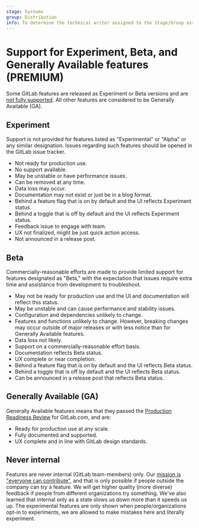 ```yaml
---
stage: Systems
group: Distribution
info: To determine the technical writer assigned to the Stage/Group associated with this page, see https://about.gitlab.com/handbook/product/ux/technical-writing/#assignments
---
```


# Support for Experiment, Beta, and Generally Available features **(PREMIUM)**

Some GitLab features are released as Experiment or Beta versions and are
[not fully supported](https://about.gitlab.com/support/statement-of-support/#alpha-beta-features).
All other features are considered to be Generally Available (GA).

## Experiment

Support is not provided for features listed as "Experimental" or "Alpha" or any similar designation. Issues regarding such features should be opened in the GitLab issue tracker.

- Not ready for production use.
- No support available.
- May be unstable or have performance issues.
- Can be removed at any time.
- Data loss may occur.
- Documentation may not exist or just be in a blog format.
- Behind a feature flag that is on by default and the UI reflects Experiment status.
- Behind a toggle that is off by default and the UI reflects Experiment status.
- Feedback issue to engage with team.
- UX not finalized, might be just quick action access.
- Not announced in a release post.

## Beta

Commercially-reasonable efforts are made to provide limited support for features designated as "Beta," with the expectation that issues require extra time and assistance from development to troubleshoot.

- May not be ready for production use and the UI and documentation will reflect this status.
- May be unstable and can cause performance and stability issues.
- Configuration and dependencies unlikely to change.
- Features and functions unlikely to change. However, breaking changes may occur outside of major releases or with less notice than for Generally Available features.
- Data loss not likely.
- Support on a commercially-reasonable effort basis.
- Documentation reflects Beta status.
- UX complete or near completion.
- Behind a feature flag that is on by default and the UI reflects Beta status.
- Behind a toggle that is off by default and the UI reflects Beta status.
- Can be announced in a release post that reflects Beta status.

## Generally Available (GA)

Generally Available features means that they passed the [Production Readiness Review](https://gitlab.com/gitlab-com/gl-infra/readiness/-/blob/master/.gitlab/issue_templates/production_readiness.md) for GitLab.com, and are:

- Ready for production use at any scale.
- Fully documented and supported.
- UX complete and in line with GitLab design standards.

## Never internal

Features are never internal (GitLab team-members) only.
Our [mission is "everyone can contribute"](https://about.gitlab.com/company/mission/), and that is only possible if people outside the company can try a feature.
We will get higher quality (more diverse) feedback if people from different organizations try something.
We've also learned that internal only as a state slows us down more than it speeds us up.
The experimental features are only shown when people/organizations opt-in to experiments, we are allowed to make mistakes here and literally experiment.
